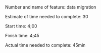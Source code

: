 Number and name of feature: data migration

Estimate of time needed to complete: 30

Start time: 4;00

Finish time: 4;45

Actual time needed to complete: 45min
